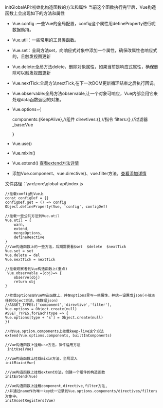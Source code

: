 initGlobalAPI:初始化构造函数的方法和属性
当前这个函数执行完毕后，Vue构造函数上会出现如下的方法和属性

* Vue.config :一些Vue的全局配置，config这个属性用defineProperty进行呢数据劫持。

* Vue.util：一些常用的工具类函数。
* Vue.set：全局方法set，向响应式对象中添加一个属性，确保改属性也响应式的，且触发视图更新
* Vue.delete:全局方法delete，删除对象属性，如果当前是响应式属性，确保删除可以触发视图更新
* Vue.nextTick:全局方法nextTick,在下一次DOM更新循环结束之后执行回调。
* Vue.observable:全局方法observable,让一个对象可响应，Vue内部会用它来处理data函数返回的对象。
* Vue.options={

    components:{KeepAlive},//组件
    direvtives:{},//指令
    filters:{},//过滤器
    _base:Vue
    
  }
  
* Vue.use() 
* Vue.mixin()
* Vue.extend()   <a href="../Vue.property/Extend方法">查看extend方法详情</a>
* 添加Vue.component、vue.directive()、vue.filter方法。<a href="../Vue中的一个函数/initAssetRegisters">查看添加详情</a>

文件路径：\src\core\global-api\index.js
```
//挂载config到Vue上
const configDef = {}
configDef.get = () => config
Object.defineProperty(Vue, 'config', configDef)

//挂载一些公共方法到Vue.util
Vue.util = {
    warn,
    extend,
    mergeOptions,
    defineReactive
}
//Vue构造函数上的一些方法，后期需要看$set  $delete  $nextTick
Vue.set = set      
Vue.delete = del
Vue.nextTick = nextTick

//挂载观察者到Vue构造函数上(重点)
 Vue.observable =(obj)=> {
    observe(obj)
    return obj
}

//挂载options到Vue构造函数上，并在options里写一些属性，并统一设置成json(不继承任何Object方法，纯数据json)
//ASSET_TYPES:['component','direvtive','filter'],
Vue.options = Object.create(null)
ASSET_TYPES.forEach(type => {
Vue.options[type + 's'] = Object.create(null)
})

//向Vue.option.components上挂载keep-live这个方法
extend(Vue.options.components, builtInComponents)

//Vue构造函数上挂载use方法，插件运用方法
 initUse(Vue)

//Vue构造函数上挂载mixin方法，全局混入
initMixin(Vue)

//Vue构造函数上挂载extend方法，创建一个组件的构造函数
initExtend(Vue)

//Vue构造函数上挂载component,directive,filter方法,
//并通过name作为唯一key统一记录到Vue.options.components/directives/filters对象中。
initAssetRegisters(Vue)

```
